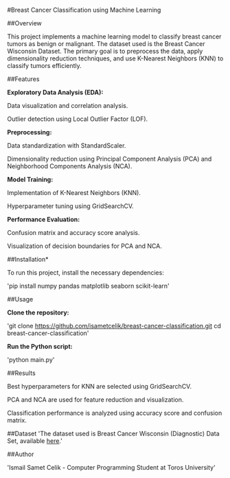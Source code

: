 #Breast Cancer Classification using Machine Learning

##Overview

This project implements a machine learning model to classify breast cancer tumors as benign or malignant. The dataset used is the Breast Cancer Wisconsin Dataset. The primary goal is to preprocess the data, apply dimensionality reduction techniques, and use K-Nearest Neighbors (KNN) to classify tumors efficiently.

##Features

**Exploratory Data Analysis (EDA):**

Data visualization and correlation analysis.

Outlier detection using Local Outlier Factor (LOF).

**Preprocessing:**

Data standardization with StandardScaler.

Dimensionality reduction using Principal Component Analysis (PCA) and Neighborhood Components Analysis (NCA).

**Model Training:**

Implementation of K-Nearest Neighbors (KNN).

Hyperparameter tuning using GridSearchCV.

**Performance Evaluation:**

Confusion matrix and accuracy score analysis.

Visualization of decision boundaries for PCA and NCA.

##Installation*

To run this project, install the necessary dependencies:

'pip install numpy pandas matplotlib seaborn scikit-learn'

##Usage

**Clone the repository:**

'git clone https://github.com/isametcelik/breast-cancer-classification.git
cd breast-cancer-classification'

**Run the Python script:**

'python main.py'

##Results

Best hyperparameters for KNN are selected using GridSearchCV.

PCA and NCA are used for feature reduction and visualization.

Classification performance is analyzed using accuracy score and confusion matrix.

##Dataset
'The dataset used is Breast Cancer Wisconsin (Diagnostic) Data Set, available [here](https://www.kaggle.com/datasets/uciml/breast-cancer-wisconsin-data).'

##Author

'Ismail Samet Celik - Computer Programming Student at Toros University'
